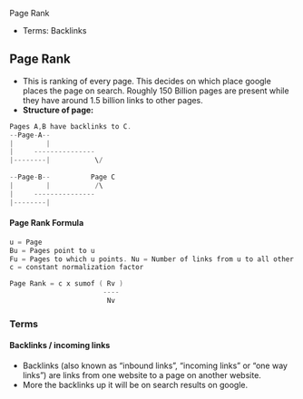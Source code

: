Page Rank
- Terms: Backlinks


## Page Rank
- This is ranking of every page. This decides on which place google places the page on search. Roughly 150 Billion pages are present while they have around 1.5 billion links to other pages.
- **Structure of page:**
```c
Pages A,B have backlinks to C.
--Page-A--
|        |
|     ---------------
|--------|           \/
                    
--Page-B--          Page C
|        |           /\
|     ---------------
|--------|           
```
#### Page Rank Formula
```c
u = Page
Bu = Pages point to u
Fu = Pages to which u points. Nu = Number of links from u to all other pages.
c = constant normalization factor

Page Rank = c x sumof ( Rv )
                       ----
                        Nv
```

### Terms
#### Backlinks / incoming links
- Backlinks (also known as “inbound links”, “incoming links” or “one way links”) are links from one website to a page on another website.
- More the backlinks up it will be on search results on google.
